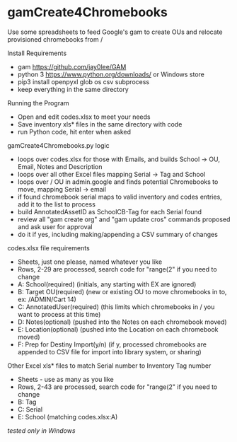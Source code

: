 # gamCreate4Chromebooks
Use some spreadsheets to feed Google's gam to create OUs and relocate provisioned chromebooks from /

Install Requirements

- gam  https://github.com/jay0lee/GAM
- python 3 https://www.python.org/downloads/ or Windows store
- pip3 install openpyxl glob os csv subprocess
- keep everything in the same directory

Running the Program

- Open and edit codes.xlsx to meet your needs
- Save inventory xls* files in the same directory with code
- run Python code, hit enter when asked

gamCreate4Chromebooks.py logic

- loops over codes.xlsx for those with Emails, and builds School -> OU, Email, Notes and Description
- loops over all other Excel files mapping Serial -> Tag and School
- loops over / OU in admin.google and finds potential Chromebooks to move, mapping Serial -> email
- if found chromebook serial maps to valid inventory and codes entries, add it to the list to process
- build AnnotatedAssetID as SchoolCB-Tag for each Serial found
- review all "gam create org" and "gam update cros" commands proposed and ask user for approval
- do it if yes, including making/appending a CSV summary of changes

codes.xlsx file requirements

- Sheets, just one please, named whatever you like
- Rows, 2-29 are processed, search code for "range(2" if you need to change
- A: School(required) (initials, any starting with EX are ignored)
- B: Target OU(required) (new or existing OU to move chromebooks in to, ex: /ADMIN/Cart 14)
- C: AnnotatedUser(required) (this limits which chromebooks in / you want to process at this time)
- D: Notes(optional) (pushed into the Notes on each chromebook moved)
- E: Location(optional) (pushed into the Location on each chromebook moved)
- F: Prep for Destiny Import(y/n) (if y, processed chromebooks are appended to CSV file for import into library system, or sharing)

Other Excel xls* files to match Serial number to Inventory Tag number

- Sheets - use as many as you like
- Rows, 2-43 are processed, search code for "range(2" if you need to change
- B: Tag
- C: Serial
- E: School (matching codes.xlsx:A)

_tested only in Windows_
